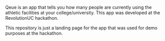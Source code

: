 Qeue is an app that tells you how many people are currently using the athletic facilities at your college/university. This app was developed at the RevolutionUC hackathon.

This repository is just a landing page for the app that was used for demo purposes at the hackathon.
